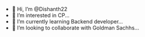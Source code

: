 - 👋 Hi, I’m @Dishanth22
- 👀 I’m interested in CP...
- 🌱 I’m currently learning Backend developer...
- 💞️ I’m looking to collaborate with Goldman Sachhs...
